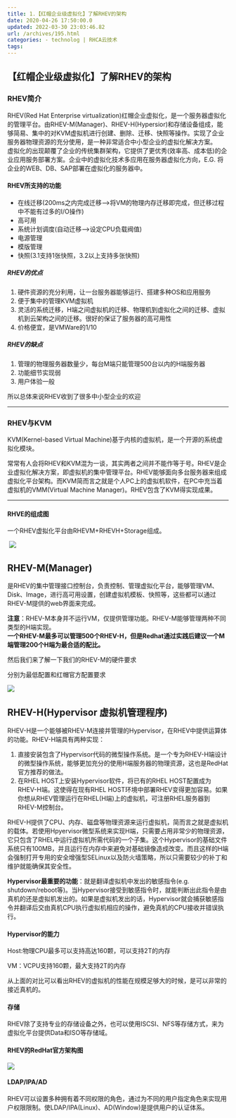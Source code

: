 ```yaml
---
title: 1.【红帽企业级虚拟化】了解RHEV的架构
date: 2020-04-26 17:50:00.0
updated: 2022-03-30 23:03:46.82
url: /archives/195.html
categories: - technolog | RHCA云技术
tags: 
---
```




## 【红帽企业级虚拟化】了解RHEV的架构

### RHEV简介

RHEV(Red Hat Enterprise virtualization)红帽企业虚拟化，是一个服务器虚拟化的管理平台。由RHEV-M(Manager)、RHEV-H(Hypersior)和存储设备组成，能够简易、集中的对KVM虚拟机进行创建、删除、迁移、快照等操作。实现了企业服务器物理资源的充分使用，是一种非常适合中小型企业的虚拟化解决方案。  
虚拟化的出现颠覆了企业的传统集群架构，它提供了更优秀(效率高、成本低)的企业应用服务部署方案。企业中的虚拟化技术多应用在服务器虚拟化方向，E.G. 将企业的WEB、DB、SAP部署在虚拟化的服务器中。

#### RHEV所支持的功能

*   在线迁移(200ms之内完成迁移–>将VM的物理内存迁移即完成，但迁移过程中不能有过多的I/O操作)
*   高可用
*   系统计划调度(自动迁移–>设定CPU负载阀值)
*   电源管理
*   模版管理
*   快照(3.1支持1张快照，3.2以上支持多张快照)

##### RHEV的优点

1.  硬件资源的充分利用，让一台服务器能够运行、搭建多种OS和应用服务
2.  便于集中的管理KVM虚拟机
3.  灵活的系统迁移，H端之间虚拟机的迁移、物理机到虚拟化之间的迁移、虚拟机到云架构之间的迁移。很好的保证了服务器的高可用性
4.  价格便宜，是VMWare的1/10

##### RHEV的缺点

1.  管理的物理服务器数量少，每台M端只能管理500台以内的H端服务器
2.  功能细节实现弱
3.  用户体验一般

所以总体来说RHEV收到了很多中小型企业的欢迎

* * *

### RHEV与KVM

KVM(Kernel-based Virtual Machine)基于内核的虚拟机，是一个开源的系统虚拟化模块。

常常有人会将RHEV和KVM混为一谈，其实两者之间并不能作等于号。RHEV是企业虚拟化解决方案，即虚拟机的集中管理平台。RHEV能够面向多台服务器来组成虚拟化平台架构。而KVM简而言之就是个人PC上的虚拟机软件，在PC中充当着虚拟机的VMM(Virtual Machine Manager)。RHEV包含了KVM得实现成果。

* * *

#### RHVE的组成图

一个RHEV虚拟化平台由RHEVM+RHEVH+Storage组成。

​ ![](https://imgkr.cn-bj.ufileos.com/da6f1d80-1177-4151-bc3c-9732c362e8ae.png)

## RHEV-M(Manager)

是RHEV的集中管理接口控制台，负责控制、管理虚拟化平台，能够管理VM、Disk、Image，进行高可用设置，创建虚拟机模板、快照等，这些都可以通过RHEV-M提供的web界面来完成。

**注意**：RHEV-M本身并不运行VM，仅提供管理功能。RHEV-M能够管理两种不同类型的H端实现。  
**一个RHEV-M最多可以管理500个RHEV-H，但是Redhat通过实践后建议一个M端管理200个H端为最合适的配比。**

然后我们来了解一下我们的RHEV-M的硬件要求

分别为最低配置和红帽官方配置要求

![](https://imgkr.cn-bj.ufileos.com/751a90fb-40a1-4426-99d0-7b21055debc0.png)

## RHEV-H(Hypervisor 虚拟机管理程序)

RHEV-H是一个能够被RHEV-M连接并管理的Hypervisor，在RHEV中提供运算体的功能。RHEV-H端具有两种实现：

1.  直接安装包含了Hypervisor代码的微型操作系统。是一个专为RHEV-H端设计的微型操作系统，能够更加充分的使用H端服务器的物理资源，这也是RedHat官方推荐的做法。
2.  在RHEL HOST上安装Hypervisor软件，将已有的RHEL HOST配置成为RHEV-H端。这使得在现有RHEL HOST环境中部署RHEV变得更加容易。如果你想从RHEV管理运行在RHEL(H端)上的虚拟机，可注册RHEL服务器到RHEV-M控制台。

RHEV-H提供了CPU、内存、磁盘等物理资源来运行虚拟机，简而言之就是虚拟机的载体。若使用Hpyervisor微型系统来实现H端，只需要占用非常少的物理资源，它只包含了RHEL中运行虚拟机所需代码的一个子集。这个Hypervisor的基础文件系统只有100MB，并且运行在内存中来避免对基础镜像造成改变。而且这样的H端会强制打开专用的安全增强型SELinux以及防火墙策略，所以只需要较少的补丁和维护就能确保其安全性。

**Hypervisor最重要的功能**：就是翻译虚拟机中发出的敏感指令(e.g. shutdown/reboot等)。当Hypervisor接受到敏感指令时，就能判断出此指令是由真机的还是虚拟机发出的。如果是虚拟机发出的话，Hypervisor就会捕获敏感指令并翻译后交由真机CPU执行虚拟机相应的操作，避免真机的CPU接收并错误执行。

#### Hypervisor的能力

Host:物理CPU最多可以支持高达160颗，可以支持2T的内存

VM：VCPU支持160颗，最大支持2T的内存

从上面的对比可以看出RHEV的虚拟机的性能在规模足够大的时候，是可以非常的接近真机的。

#### 存储

RHEV除了支持专业的存储设备之外，也可以使用ISCSI、NFS等存储方式，来为虚拟化平台提供Data和ISO等存储域。

#### RHEV的RedHat官方架构图

![](https://imgkr.cn-bj.ufileos.com/1eb7c7c8-1333-44c0-b241-1c3a627f4672.png)

#### LDAP/IPA/AD

RHEV可以设置多种拥有着不同权限的角色，通过为不同的用户指定角色来实现用户权限限制。使LDAP/IPA(Linux)、AD(Window)是提供用户的认证体系。
